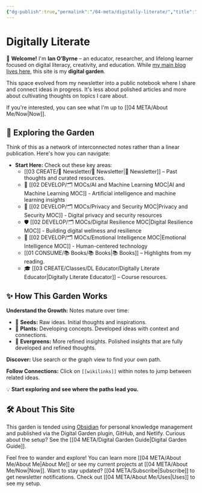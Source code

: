 ```yaml
---
{"dg-publish":true,"permalink":"/04-meta/digitally-literate/","title":"Digitally Literate","tags":["digital-garden","pkm","education","digital-literacy","creativity","gardenEntry"]}
---
```



# Digitally Literate

 🌟 **Welcome!** I'm **Ian O’Byrne** – an educator, researcher, and lifelong learner focused on digital literacy, creativity, and education. While [my main blog lives here](https://wiobyrne.com/), this site is my **digital garden**.

This space evolved from my newsletter into a public notebook where I share and connect ideas in progress. It's less about polished articles and more about cultivating thoughts on topics I care about. 

If you're interested, you can see what I'm up to [[04 META/About Me/Now\|Now]].

## 🧭 Exploring the Garden

Think of this as a network of interconnected notes rather than a linear publication. Here's how you can navigate:

* **Start Here:** Check out these key areas:
    * [[03 CREATE/📧 Newsletter/📧 Newsletter\|📧 Newsletter]] – Past thoughts and curated resources.
    * 🤖 [[02 DEVELOP/🗂️ MOCs/AI and Machine Learning MOC\|AI and Machine Learning MOC]] - Artificial intelligence and machine learning insights
    * 🔐 [[02 DEVELOP/🗂️ MOCs/Privacy and Security MOC\|Privacy and Security MOC]] - Digital privacy and security resources
    * 🛡️ [[02 DEVELOP/🗂️ MOCs/Digital Resilience MOC\|Digital Resilience MOC]] - Building digital wellness and resilience
    * 🧠 [[02 DEVELOP/🗂️ MOCs/Emotional Intelligence MOC\|Emotional Intelligence MOC]] - Human-centered technology
    * [[01 CONSUME/📚 Books/📚 Books\|📚 Books]] – Highlights from my reading.
    * 🎓 [[03 CREATE/Classes/DL Educator/Digitally Literate Educator\|Digitally Literate Educator]] – Course resources.


## ✨ How This Garden Works

 **Understand the Growth:** Notes mature over time:
- 🌱 **Seeds:** Raw ideas. Initial thoughts and inspirations.
- 🌿 **Plants:** Developing concepts. Developed ideas with context and connections.
- 🌲 **Evergreens:** More refined insights. Polished insights that are fully developed and refined thoughts.

**Discover:** Use search or the graph view to find your own path.

**Follow Connections:** Click on `[[wikilinks]]` within notes to jump between related ideas.

💡 **Start exploring and see where the paths lead you.**

## 🛠️ About This Site

This garden is tended using [Obsidian](https://obsidian.md/) for personal knowledge management and published via the Digital Garden plugin, GitHub, and Netlify. Curious about the setup? See the [[04 META/Digital Garden Guide\|Digital Garden Guide]].

Feel free to wander and explore! You can learn more [[04 META/About Me/About Me\|About Me]] or see my current projects at [[04 META/About Me/Now\|Now]]. Want to stay updated? [[04 META/Subscribe\|Subscribe]] to get newsletter notifications. Check out [[04 META/About Me/Uses\|Uses]] to see my setup.